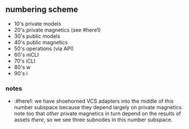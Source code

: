 ## numbering scheme

  - 10's     private models
  - 20's     private magnetics (see #here1)
  - 30's     public models
  - 40's     public magnetics
  - 50's     operations (via API)
  - 60's     niCLI
  - 70's     iCLI
  - 80's     w
  - 90's     i


### notes
  - :#here1: we have shoehorned VCS adapters into the middle of this
    number subspace because they depend largely on private magnetics.
    note too that *other* private magnetics in turn depend on the results
    of assets *there*, so we see three subnodes in this number subspace.
